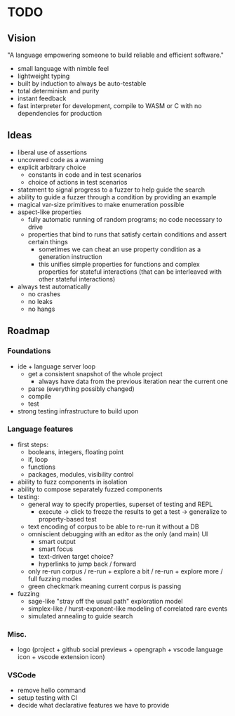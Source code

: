 # TODO

## Vision

"A language empowering someone to build reliable and efficient software."

- small language with nimble feel
- lightweight typing
- built by induction to always be auto-testable
- total determinism and purity
- instant feedback
- fast interpreter for development, compile to WASM or C with no dependencies for production

## Ideas

- liberal use of assertions
- uncovered code as a warning
- explicit arbitrary choice
  - constants in code and in test scenarios
  - choice of actions in test scenarios
- statement to signal progress to a fuzzer to help guide the search
- ability to guide a fuzzer through a condition by providing an example
- magical var-size primitives to make enumeration possible
- aspect-like properties
  - fully automatic running of random programs; no code necessary to drive
  - properties that bind to runs that satisfy certain conditions and assert certain things
    - sometimes we can cheat an use property condition as a generation instruction
    - this unifies simple properties for functions and complex properties for stateful
      interactions (that can be interleaved with other stateful interactions)
- always test automatically
  - no crashes
  - no leaks
  - no hangs

## Roadmap

### Foundations

- ide + language server loop
  - get a consistent snapshot of the whole project
    - always have data from the previous iteration near the current one
  - parse (everything possibly changed)
  - compile
  - test
- strong testing infrastructure to build upon

### Language features

- first steps:
  - booleans, integers, floating point
  - if, loop
  - functions
  - packages, modules, visibility control
- ability to fuzz components in isolation
- ability to compose separately fuzzed components
- testing:
  - general way to specify properties, superset of testing and REPL
    - execute -> click to freeze the results to get a test -> generalize to property-based test
  - text encoding of corpus to be able to re-run it without a DB
  - omniscient debugging with an editor as the only (and main) UI
    - smart output
    - smart focus
    - text-driven target choice?
    - hyperlinks to jump back / forward
  - only re-run corpus / re-run + explore a bit / re-run + explore more / full fuzzing modes
  - green checkmark meaning current corpus is passing
- fuzzing
  - sage-like "stray off the usual path" exploration model
  - simplex-like / hurst-exponent-like modeling of correlated rare events
  - simulated annealing to guide search

### Misc.

- logo (project + github social previews + opengraph + vscode language icon + vscode extension icon)

### VSCode

- remove hello command
- setup testing with CI
- decide what declarative features we have to provide
